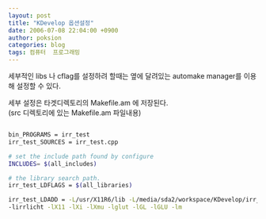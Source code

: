```yaml
---
layout: post
title: "KDevelop 옵션설정"
date: 2006-07-08 22:04:00 +0900
author: poksion
categories: blog
tags: 컴퓨터  프로그래밍
---
```


세부적인 libs 나 cflag를 설정하려 할때는 옆에 달려있는 automake manager를 이용해 설정할 수 있다.

세부 설정은 타겟디렉토리의 Makefile.am 에 저장된다. <br/>
(src 디렉토리에 있는 Makefile.am 파일내용)

```bash

bin_PROGRAMS = irr_test
irr_test_SOURCES = irr_test.cpp

# set the include path found by configure
INCLUDES= $(all_includes)

# the library search path.
irr_test_LDFLAGS = $(all_libraries) 

irr_test_LDADD = -L/usr/X11R6/lib -L/media/sda2/workspace/KDevelop/irr_test/lib \
-lirrlicht -lX11 -lXi -lXmu -lglut -lGL -lGLU -lm

```

